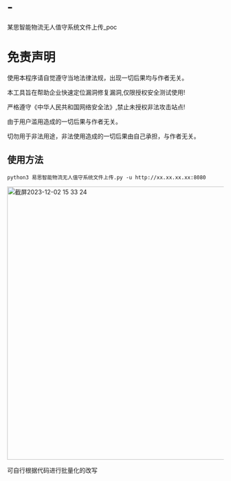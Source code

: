 # -
某思智能物流无人值守系统文件上传_poc

# 免责声明
使用本程序请自觉遵守当地法律法规，出现一切后果均与作者无关。

本工具旨在帮助企业快速定位漏洞修复漏洞,仅限授权安全测试使用!

严格遵守《中华人民共和国网络安全法》,禁止未授权非法攻击站点!

由于用户滥用造成的一切后果与作者无关。

切勿用于非法用途，非法使用造成的一切后果由自己承担，与作者无关。

## 使用方法
```
python3 易思智能物流无人值守系统文件上传.py -u http://xx.xx.xx.xx:8080
```
<img width="636" alt="截屏2023-12-02 15 33 24" src="https://github.com/FeiNiao/-/assets/66779835/82495b32-0de6-4b20-9ff3-27cae024d73b">

可自行根据代码进行批量化的改写
